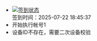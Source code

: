 - [![签到状态](https://github.com/womade/Cloud189-Actions/actions/workflows/main.yml/badge.svg?branch=main)](https://github.com/womade/Cloud189-Actions/actions/workflows/main.yml) <br> 签到时间：2025-07-22 18:45:37
- 开始执行帐号1
- 设备ID不存在，需要二次设备校验
